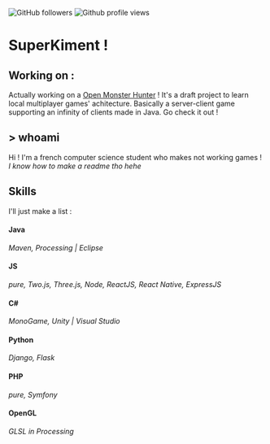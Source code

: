 ![GitHub followers](https://img.shields.io/github/followers/SuperKiment?color=7289da&logo=GitHub&style=for-the-badge)
![Github profile views](https://komarev.com/ghpvc/?username=SuperKiment&label=Profile%20views&color=7289da&style=for-the-badge)

# SuperKiment !

## Working on :
Actually working on a [Open Monster Hunter](https://github.com/SuperKiment/OpenMonsterHunter) !
It's a draft project to learn local multiplayer games' achitecture. Basically a server-client game supporting an infinity of clients made in Java. Go check it out !

## > whoami
Hi ! I'm a french computer science student who makes not working games ! *I know how to make a readme tho hehe*

## Skills
I'll just make a list :
#### **Java**
*Maven, Processing | Eclipse*
#### **JS**
*pure, Two.js, Three.js, Node, ReactJS, React Native, ExpressJS*
#### **C#**
*MonoGame, Unity | Visual Studio*
#### Python
*Django, Flask*
#### PHP
*pure, Symfony*
#### OpenGL
*GLSL in Processing*
